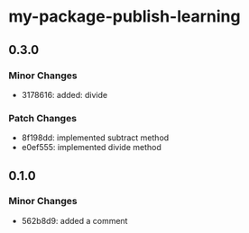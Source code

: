 # my-package-publish-learning

## 0.3.0

### Minor Changes

- 3178616: added: divide

### Patch Changes

- 8f198dd: implemented subtract method
- e0ef555: implemented divide method

## 0.1.0

### Minor Changes

- 562b8d9: added a comment
